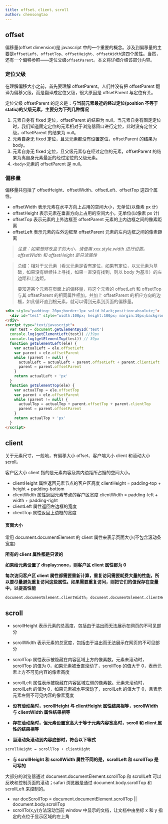 ```yaml
---
title: offset、client、scroll
author: chensongtao
---
```


## offset

偏移量(offset dimension)是 javascript 中的一个重要的概念。涉及到偏移量的主要是`offsetLeft`、`offsetTop`、`offsetHeight`、`offsetWidth`这四个属性。当然，还有一个偏移参照——定位父级`offsetParent`。本文将详细介绍该部分内容。

### 定位父级

<!-- ![offset](C:\work\study\img\offset.png) -->
在理解偏移大小之前，首先要理解 offsetParent。人们并没有把 offsetParent 翻译为偏移父级，而是翻译成定位父级，很大原因是 offsetParent 与定位有关。

定位父级 offsetParent 的定义是：**与当前元素最近的经过定位(position 不等于 static)的父级元素，主要分为下列几种情况**

1. 元素自身有 fixed 定位，offsetParent 的结果为 null。当元素自身有固定定位时，我们知道固定定位的元素相对于浏览器窗口进行定位，此时没有定位父级，offsetParent 的结果为 null。
2. 元素自身无 fixed 定位，且父元素都没有设置定位，offsetParent 的结果为 body。
3. 元素自身无 fixed 定位，且父级元素存在经过定位的元素，offsetParent 的结果为离自身元素最近的经过定位的父级元素。
4. `<body>`元素的 offsetParent 是 null。

### 偏移量

偏移量共包括了 offsetHeight、offsetWidth、offsetLeft、offsetTop 这四个属性。

- offsetWidth 表示元素在水平方向上占用的空间大小，无单位(以像素 px 计)
- offsetHeight 表示元素在垂直方向上占用的空间大小，无单位(以像素 px 计)
- offsetTop 表示元素的上外边框至 offsetParent 元素的上内边框之间的像素距离
- offsetLeft 表示元素的左外边框至 offsetParent 元素的左内边框之间的像素距离

> _注意：如果想修改盒子的大小，请使用 xxx.style.width 进行设置。offsetWidth 和 offsetHeight 是只读属性_

> 总结：相对于父元素（看父元素是否有定位，如果有定位，以父元素为基础，如果没有继续往上寻找，如果一直没有找到，则以 body 为基准）的左边距和上边距。
>
> 要知道某个元素在页面上的偏移量，将这个元素的 offsetLeft 和 offsetTop 与其 offsetParent 的相同属性相加，并加上 offsetParent 的相应方向的边框，如此循环直到根元素，就可以得到元素到页面的偏移量。

```html
<div style="padding: 20px;border:1px solid black;position:absolute;">
  <div id="test" style="width:100px; height:100px; margin:10px;background-color: red;"></div>
</div>
<script type="text/javascript">
  var test = document.getElementById('test')
  console.log(getElementLeft(test)) //39px
  console.log(getElementTop(test)) // 39px
  function getElementLeft(ele) {
    var actualLeft = ele.offsetLeft
    var parent = ele.offsetParent
    while (parent != null) {
      actualLeft = actualLeft + parent.offsetLeft + parent.clientLeft
      parent = parent.offsetParent
    }
    return actualLeft + 'px'
  }
  function getElementTop(ele) {
    var actualTop = ele.offsetTop
    var parent = ele.offsetParent
    while (parent != null) {
      actualTop = actualTop + parent.offsetTop + parent.clientTop
      parent = parent.offsetParent
    }
    return actualTop + 'px'
  }
</script>
```

## client

关于元素尺寸，一般地，有偏移大小 offset、客户端大小 client 和滚动大小 scroll。

<!-- ![client](C:\work\study\img\client.png) -->
客户区大小 client 指的是元素内容及其内边距所占据的空间大小。

- clientHeight 属性返回元素节点的客户区高度 clientHeight = padding-top + height + padding-bottom
- clientWidth 属性返回元素节点的客户区宽度 clientWidth = padding-left + width + padding-right
- clientLeft 属性返回左边框的宽度
- clientTop 属性返回上边框的宽度

#### 页面大小

常用 document.documentElement 的 client 属性来表示页面大小(不包含滚动条宽度)

**所有的 client 属性都是只读的**

**如果给元素设置了 display:none，则客户区 client 属性都为 0**

**每次访问客户区 client 属性都需要重新计算，重复访问需要耗费大量的性能，所以要尽量避免重复访问这些属性。如果需要重复访问，则把它们的值保存在变量中，以提高性能**

```html
document.documentElement.clientWidth; document.documentElement.clientHeight;
```

## scroll

- scrollHeight 表示元素的总高度，包括由于溢出而无法展示在网页的不可见部分
- scrollWidth 表示元素的总宽度，包括由于溢出而无法展示在网页的不可见部分
- scrollTop 属性表示被隐藏在内容区域上方的像素数。元素未滚动时，scrollTop 的值为 0，如果元素被垂直滚动了，scrollTop 的值大于 0，表示元素上方不可见内容的像素高度
- scrollLeft 属性表示被隐藏在内容区域左侧的像素数。元素未滚动时，scrollLeft 的值为 0，如果元素被水平滚动了，scrollLeft 的值大于 0，且表示元素左侧不可见内容的像素宽度

- **没有滚动条时，scrollHeight 与 clientHeight 属性结果相等，scrollWidth 与 clientWidth 属性结果相等**

- **存在滚动条时，但元素设置宽高大于等于元素内容宽高时，scroll 和 client 属性的结果相等**

- **当滚动条滚动到内容底部时，符合以下等式**

```html
scrollHeight = scrollTop + clientHight
```

- **与 scrollHeight 和 scrollWidth 属性不同的是，scrollLeft 和 scrollTop 是可写的**

大部分的浏览器通过 document.documentElement.scrollTop 和 scrollLeft 可以反映和控制页面的滚动；safari 浏览器是通过 document.body.scrollTop 和 scrollLeft 来控制的。

- var docScrollTop = document.documentElement.scrollTop || document.body.scrollTop
- scrollTo(x,y)方法滚动当前 window 中显示的文档，让文档中由坐标 x 和 y 指定的点位于显示区域的左上角
